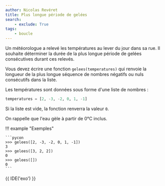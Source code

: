 ```yaml
---
author: Nicolas Revéret
title: Plus longue période de gelées
search:
    - exclude: True
tags:
    - boucle
---
```

Un météorologue a relevé les températures au lever du jour dans sa rue.
Il souhaite déterminer la durée de la plus longue période de gelées consécutives durant ces relevés.

Vous devez écrire une fonction `gelees(temperatures)` qui renvoie la longueur de la plus longue séquence de nombres négatifs ou nuls consécutifs dans la liste.

Les températures sont données sous forme d'une liste de nombres :

```python
temperatures = [2, -3, -2, 0, 1, -1]
```

Si la liste est vide, la fonction renverra la valeur `0`.

On rappelle que l'eau gèle à partir de 0°C inclus.

!!! example "Exemples"

    ```pycon
    >>> gelees([2, -3, -2, 0, 1, -1])
    3
    >>> gelees([3, 2, 2])
    0
    >>> gelees([])
    0
    ```

{{ IDE('exo') }}